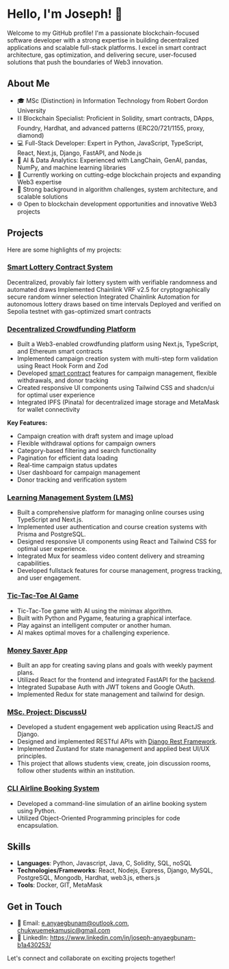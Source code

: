 # Hello, I'm Joseph! 👋

Welcome to my GitHub profile!
I'm a passionate blockchain-focused software developer with a strong expertise in building decentralized applications and scalable full-stack platforms. I excel in smart contract architecture, gas optimization, and delivering secure, user-focused solutions that push the boundaries of Web3 innovation.

## About Me

- 🎓 MSc (Distinction) in Information Technology from Robert Gordon University
- ⛓️ Blockchain Specialist: Proficient in Solidity, smart contracts, DApps, Foundry, Hardhat, and advanced patterns (ERC20/721/1155, proxy, diamond)
- 💻 Full-Stack Developer: Expert in Python, JavaScript, TypeScript, React, Next.js, Django, FastAPI, and Node.js
- 🤖 AI & Data Analytics: Experienced with LangChain, GenAI, pandas, NumPy, and machine learning libraries
- 🌱 Currently working on cutting-edge blockchain projects and expanding Web3 expertise
- 🔧 Strong background in algorithm challenges, system architecture, and scalable solutions
- 🌐 Open to blockchain development opportunities and innovative Web3 projects

## Projects

Here are some highlights of my projects:

### [Smart Lottery Contract System](https://github.com/Chukwuemekamusic/smart-lottery.git)

Decentralized, provably fair lottery system with verifiable randomness and automated draws
Implemented Chainlink VRF v2.5 for cryptographically secure random winner selection
Integrated Chainlink Automation for autonomous lottery draws based on time intervals
Deployed and verified on Sepolia testnet with gas-optimized smart contracts


### [Decentralized Crowdfunding Platform](https://github.com/Chukwuemekamusic/my_crowdfunding/)

- Built a Web3-enabled crowdfunding platform using Next.js, TypeScript, and Ethereum smart contracts
- Implemented campaign creation system with multi-step form validation using React Hook Form and Zod
- Developed [smart contract](https://github.com/Chukwuemekamusic/my_crowdfunding/blob/master/my_web3/contracts/CrowdFunding.sol) features for campaign management, flexible withdrawals, and donor tracking 
- Created responsive UI components using Tailwind CSS and shadcn/ui for optimal user experience
- Integrated IPFS (Pinata) for decentralized image storage and MetaMask for wallet connectivity

**Key Features:**
- Campaign creation with draft system and image upload
- Flexible withdrawal options for campaign owners
- Category-based filtering and search functionality 
- Pagination for efficient data loading
- Real-time campaign status updates
- User dashboard for campaign management
- Donor tracking and verification system

### [Learning Management System (LMS)](https://github.com/Chukwuemekamusic/lms)

- Built a comprehensive platform for managing online courses using TypeScript and Next.js.
- Implemented user authentication and course creation systems with Prisma and PostgreSQL.
- Designed responsive UI components using React and Tailwind CSS for optimal user experience.
- Integrated Mux for seamless video content delivery and streaming capabilities.
- Developed fullstack features for course management, progress tracking, and user engagement.


### [Tic-Tac-Toe AI Game](https://github.com/Chukwuemekamusic/tictactoe_AI)
- Tic-Tac-Toe game with AI using the minimax algorithm.
- Built with Python and Pygame, featuring a graphical interface.
- Play against an intelligent computer or another human.
- AI makes optimal moves for a challenging experience.


### [Money Saver App](https://github.com/Chukwuemekamusic/money-saver-app)

- Built an app for creating saving plans and goals with weekly payment plans.
- Utilized React for the frontend and integrated FastAPI for the [backend](https://github.com/Chukwuemekamusic/money-saver-api.git).
- Integrated Supabase Auth with JWT tokens and Google OAuth.
- Implemented Redux for state management and tailwind for design.


### [MSc. Project: DiscussU](https://github.com/Chukwuemekamusic/DiscussU-react_frontend)

- Developed a student engagement web application using ReactJS and Django.
- Designed and implemented RESTful APIs with [Django Rest Framework](https://github.com/Chukwuemekamusic/DiscussU).
- Implemented Zustand for state management and applied best UI/UX principles.
- This project that allows students view, create, join discussion rooms, follow other students within an institution.


### [CLI Airline Booking System](https://github.com/Chukwuemekamusic/XYZ_AIRLINE_BOOKING)

- Developed a command-line simulation of an airline booking system using Python.
- Utilized Object-Oriented Programming principles for code encapsulation.

## Skills

- **Languages**: Python, Javascript, Java, C, Solidity, SQL, noSQL
- **Technologies/Frameworks**: React, Nodejs, Express, Django, MySQL, PostgreSQL, Mongodb, Hardhat, web3.js, ethers.js
- **Tools**: Docker, GIT, MetaMask

## Get in Touch

- 📧 Email: e.anyaegbunam@outlook.com, chukwuemekamusic@gmail.com
- 💼 LinkedIn: https://www.linkedin.com/in/joseph-anyaegbunam-b1a430253/

Let's connect and collaborate on exciting projects together!

